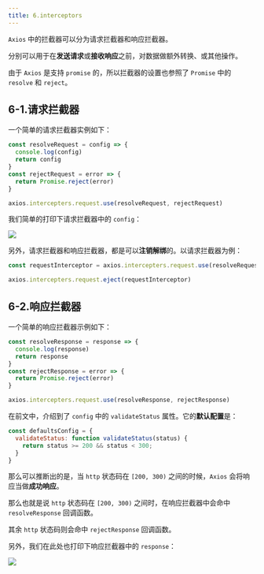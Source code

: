 ```yaml
---
title: 6.interceptors
---
```


`Axios` 中的拦截器可以分为请求拦截器和响应拦截器。

分别可以用于在**发送请求**或**接收响应**之前，对数据做额外转换、或其他操作。

由于 `Axios` 是支持 `promise` 的，所以拦截器的设置也参照了 `Promise` 中的 `resolve` 和 `reject`。

## 6-1.请求拦截器

一个简单的请求拦截器实例如下：

```js
const resolveRequest = config => {
  console.log(config)
  return config
}
const rejectRequest = error => {
  return Promise.reject(error)
}

axios.intercepters.request.use(resolveRequest, rejectRequest)
```

我们简单的打印下请求拦截器中的 `config`：

![](https://raw.githubusercontent.com/oneyoung19/vuepress-blog-img/main/img/20230218154409.png)

另外，请求拦截器和响应拦截器，都是可以**注销解绑**的。以请求拦截器为例：

```js
const requestInterceptor = axios.intercepters.request.use(resolveRequest, rejectRequest)

axios.intercepters.request.eject(requestInterceptor)
```

## 6-2.响应拦截器

一个简单的响应拦截器示例如下：

```js
const resolveResponse = response => {
  console.log(response)
  return response
}
const rejectResponse = error => {
  return Promise.reject(error)
}

axios.intercepters.request.use(resolveResponse, rejectResponse)
```

在前文中，介绍到了 `config` 中的 `validateStatus` 属性。它的**默认配置**是：

```js
const defaultsConfig = {
  validateStatus: function validateStatus(status) {
    return status >= 200 && status < 300;
  }
}
```

那么可以推断出的是，当 `http` 状态码在 `[200, 300)` 之间的时候，`Axios` 会将响应当做**成功响应**。

那么也就是说 `http` 状态码在 `[200, 300)` 之间时，在响应拦截器中会命中 `resolveResponse` 回调函数。

其余 `http` 状态码则会命中 `rejectResponse` 回调函数。

另外，我们在此处也打印下响应拦截器中的 `response`：

![](https://raw.githubusercontent.com/oneyoung19/vuepress-blog-img/main/img/20230218160158.png)
